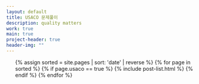 ```yaml
---
layout: default
title: USACO 문제풀이
description: quality matters
work: true
main: true
project-header: true
header-img: ""
---
```




<ul class="catalogue">
{% assign sorted = site.pages | sort: 'date' | reverse %}
{% for page in sorted %}
{% if page.usaco == true %}
{% include post-list.html %}
{% endif %}
{% endfor %}
</ul>
